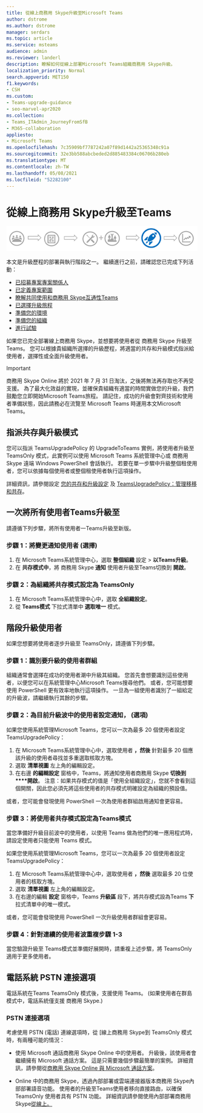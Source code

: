 ```yaml
---
title: 從線上商務用 Skype升級至Microsoft Teams
author: dstrome
ms.author: dstrome
manager: serdars
ms.topic: article
ms.service: msteams
audience: admin
ms.reviewer: landerl
description: 瞭解如何從線上部署Microsoft Teams組織商務用 Skype升級。
localization_priority: Normal
search.appverid: MET150
f1.keywords:
- CSH
ms.custom:
- Teams-upgrade-guidance
- seo-marvel-apr2020
ms.collection:
- Teams_ITAdmin_JourneyFromSfB
- M365-collaboration
appliesto:
- Microsoft Teams
ms.openlocfilehash: 7c35909bf7787242a07f89d1442a25365348c91a
ms.sourcegitcommit: 32e3bb588abcbeded2d885483384c06706b280eb
ms.translationtype: MT
ms.contentlocale: zh-TW
ms.lasthandoff: 05/08/2021
ms.locfileid: "52282100"
---
```

# <a name="upgrade-from-skype-for-business-online-to-teams"></a>從線上商務用 Skype升級至Teams

![升級歷程圖，強調部署與執行](media/upgrade-banner-deployment.png "升級歷程的階段，強調部署與執行階段")

本文是升級歷程的部署與執行階段之一。 繼續進行之前，請確認您已完成下列活動：

- [已招募專案專案關係人](upgrade-enlist-stakeholders.md)
- [已定義專案範圍](./upgrade-define-project-scope.md)
- [瞭解共同使用和商務用 Skype互通性Teams](./teams-and-skypeforbusiness-coexistence-and-interoperability.md)
- [已選擇升級旅程](upgrade-and-coexistence-of-skypeforbusiness-and-teams.md)
- [準備您的環境](./upgrade-prepare-environment.md)
- [準備您的組織](./upgrade-prepare-organization.md)
- [進行試驗](./pilot-essentials.md)

如果您已完全部署線上商務用 Skype，並想要將使用者從 商務用 Skype 升級至 Teams。 您可以根據貴組織所選擇的升級歷程，將適當的共存和升級模式指派給使用者，選擇性或全面升級使用者。

> [!IMPORTANT]
> 商務用 Skype Online 將於 2021 年 7 月 31 日淘汰，之後將無法再存取也不再受支援。 為了最大化效益的實現，並確保貴組織有適當的時間實做您的升級，我們鼓勵您立即開始Microsoft Teams旅程。 請記住，成功的升級會對齊技術和使用者準備狀態，因此請務必在流覽至 Microsoft Teams 時運用本文Microsoft Teams。

## <a name="assign-the-coexistence-and-upgrade-mode"></a>指派共存與升級模式

您可以指派 TeamsUpgradePolicy 的 UpgradeToTeams 實例，將使用者升級至 TeamsOnly 模式，此實例可以使用 Microsoft Teams 系統管理中心或 商務用 Skype 遠端 Windows PowerShell 會話執行。 若要在單一步驟中升級整個租使用者，您可以依據每個使用者或整個租使用者執行這項操作。 

詳細資訊，請參閱設定 [您的共存和升級設定](./setting-your-coexistence-and-upgrade-settings.md) 及 [TeamsUpgradePolicy：管理移移和共存](upgrade-to-teams-on-prem-tools.md)。

## <a name="upgrade-all-users-to-teams-at-one-time"></a>一次將所有使用者Teams升級至

請遵循下列步驟，將所有使用者一Teams升級至新版。

### <a name="step-1-notify-the-users-of-the-change-optional"></a>步驟 1：將變更通知使用者 (選擇) 

1. 在 Microsoft Teams系統管理中心，選取 **整個組織** 設定  >  **以Teams升級**。
2. 在 **共存模式中**，將 商務用 Skype **通知** 使用者升級至Teams切換到 **開啟**。

### <a name="step-2-set-the-coexistence-mode-to-teamsonly-for-the-organization"></a>步驟 2：為組織將共存模式設定為 TeamsOnly

1. 在 Microsoft Teams系統管理中心中，選取 **全組織設定**。
2. 從 **Teams模式** 下拉式清單中 **選取唯一** 模式。

## <a name="upgrade-users-in-stages"></a>階段升級使用者

如果您想要將使用者逐步升級至 TeamsOnly，請遵循下列步驟。

### <a name="step-1-identify-groups-of-users-for-upgrade"></a>步驟 1：識別要升級的使用者群組

組織通常會選擇在成功的使用者潮中升級其組織。  您首先會想要識別這些使用者，以便您可以在系統管理中心Microsoft Teams搜尋他們。 或者，您可能想要使用 PowerShell 更有效率地執行這項操作。 一旦為一組使用者識別了一組給定的升級波，請繼續執行其餘的步驟。

### <a name="step-2-set-notification-for-the-users-in-the-current-upgrade-wave-optional"></a>步驟 2：為目前升級波中的使用者設定通知， (選項) 

如果您使用系統管理Microsoft Teams，您可以一次為最多 20 個使用者設定 TeamsUpgradePolicy：
1. 在 Microsoft Teams系統管理中心中，選取使用者 **，然後** 針對最多 20 個應該升級的使用者尋找並多重選取核取方塊。 
2. 選取 **清單視圖** 左上角的編輯設定。 
3. 在右邊 **的編輯設定** 窗格中，Teams，將通知使用者商務用 Skype **切換到****開啟**。 注意：如果共存模式的值是「使用全組織設定」，您就不會看到這個開關，因此您必須先將這些使用者的共存模式明確設定為組織的預設值。

或者，您可能會發現使用 PowerShell 一次為使用者群組啟用通知會更容易。 

### <a name="step-3-set-the-coexistence-mode-for-users-to-teams-only"></a>步驟 3：將使用者共存模式設定為Teams模式

當您準備好升級目前波中的使用者，以使用 Teams 做為他們的唯一應用程式時，請設定使用者只能使用 Teams 模式。

如果您使用系統管理Microsoft Teams，您可以一次為最多 20 個使用者設定 TeamsUpgradePolicy：
1. 在 Microsoft Teams系統管理中心中，選取使用者 **，然後** 選取最多 20 位使用者的核取方塊。
2. 選取 **清單視圖** 左上角的編輯設定。
3. 在右邊的編輯 **設定** 窗格中，Teams **升級區** 段下，將共存模式設為Teams **下** 拉式清單中的唯一模式。

或者，您可能會發現使用 PowerShell 一次升級使用者群組會更容易。 

### <a name="step-4-repeat-steps-1-3-for-successive-waves-of-users"></a>步驟 4：針對連續的使用者波重複步驟 1-3

當您驗證升級至 Teams模式並準備好展開時，請重複上述步驟，將 TeamsOnly 適用于更多使用者。  


## <a name="phone-system-and-pstn-connectivity-options"></a>電話系統 PSTN 連接選項

電話系統在Teams TeamsOnly 模式後，支援使用 Teams。  (如果使用者在群島模式中，電話系統僅支援 商務用 Skype.)   

### <a name="pstn-connectivity-options"></a>PSTN 連接選項

考慮使用 PSTN (電話) 連線選項時，從 [線上商務用 Skype到 TeamsOnly 模式時，有兩種可能的情況：

- 使用 Microsoft 通話商務用 Skype Online 中的使用者。 升級後，該使用者會繼續擁有 Microsoft 通話方案。 這是只需要幾個步驟最簡單的案例。 詳細資訊，請參閱從[商務用 Skype Online 與 Microsoft 通話方案](upgrade-to-teams-on-prem-pstn-considerations.md#from-skype-for-business-online-with-microsoft-calling-plans)。

- Online 中的商務用 Skype，透過內部部署或雲端連接器版本商務用 Skype內部部署語音功能。 使用者的升級至Teams使用者移向直接路由，以確保 TeamsOnly 使用者具有 PSTN 功能。  詳細資訊請參閱使用內部部署商務用 Skype[從線上。](upgrade-to-teams-on-prem-pstn-considerations.md#from-skype-for-business-online-with-on-premises-voice)